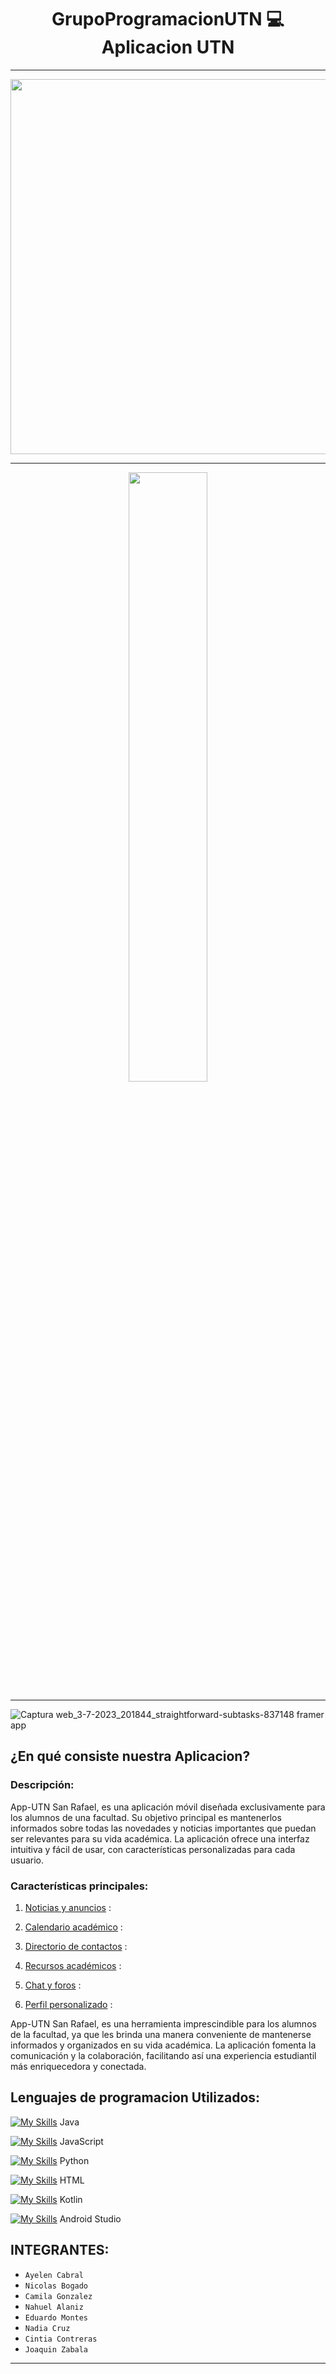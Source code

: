 
<div align="center">

# GrupoProgramacionUTN :computer: Aplicacion UTN 
</div>

***

<div align="center">

<img src="https://github.com/CodeSystem2022/GrupoProgramacionUTN_ProyectoFinal/assets/112594912/d7c1eec9-0185-456a-84e7-58dc98591a83" width="600">
</div>

***

<p align="center">
<img width="50%" src="http://pabloabalos.com.ar/images/UTN.jpg">
<p/>

***

![Captura web_3-7-2023_201844_straightforward-subtasks-837148 framer app](https://github.com/CodeSystem2022/GrupoProgramacionUTN_ProyectoFinal/assets/104447527/9f1b9327-3516-4798-818f-027f40a0e38b)


<h2>¿En qué consiste nuestra Aplicacion?</h2>

### Descripción:
App-UTN San Rafael, es una aplicación móvil diseñada exclusivamente para los alumnos de una facultad. Su objetivo principal es mantenerlos informados sobre todas las novedades y noticias importantes que puedan ser relevantes para su vida académica. La aplicación ofrece una interfaz intuitiva y fácil de usar, con características personalizadas para cada usuario.

### Características principales:

   1) [Noticias y anuncios](https://github.com/CodeSystem2022/GrupoProgramacionUTN_ProyectoFinal/wiki/Caracter%C3%ADsticas-Principales#noticias-y-anuncios) :

   2) [Calendario académico](https://github.com/CodeSystem2022/GrupoProgramacionUTN_ProyectoFinal/wiki/Caracter%C3%ADsticas-Principales#calendario-academico) : 

   3) [Directorio de contactos](https://github.com/CodeSystem2022/GrupoProgramacionUTN_ProyectoFinal/wiki/Caracter%C3%ADsticas-Principales#directorio-de-contactos) : 

   4) [Recursos académicos](https://github.com/CodeSystem2022/GrupoProgramacionUTN_ProyectoFinal/wiki/Caracter%C3%ADsticas-Principales#recursos-acad%C3%A9micos) : 

   5) [Chat y foros](https://github.com/CodeSystem2022/GrupoProgramacionUTN_ProyectoFinal/wiki/Caracter%C3%ADsticas-Principales#chat-y-foros) :

   6) [Perfil personalizado](https://github.com/CodeSystem2022/GrupoProgramacionUTN_ProyectoFinal/wiki/Caracter%C3%ADsticas-Principales#perfil-personalizado) :

App-UTN San Rafael, es una herramienta imprescindible para los alumnos de la facultad, ya que les brinda una manera conveniente de mantenerse informados y organizados en su vida académica. La aplicación fomenta la comunicación y la colaboración, facilitando así una experiencia estudiantil más enriquecedora y conectada.
## Lenguajes de programacion Utilizados:

[![My Skills](https://skillicons.dev/icons?i=java)](https://skillicons.dev) Java

[![My Skills](https://skillicons.dev/icons?i=js)](https://skillicons.dev) JavaScript

[![My Skills](https://skillicons.dev/icons?i=py)](https://skillicons.dev) Python

[![My Skills](https://skillicons.dev/icons?i=html)](https://skillicons.dev) HTML


[![My Skills](https://skillicons.dev/icons?i=kotlin)](https://skillicons.dev) Kotlin

[![My Skills](https://skillicons.dev/icons?i=androidstudio)](https://skillicons.dev) Android Studio

## INTEGRANTES:  
  - `Ayelen Cabral`
  - `Nicolas Bogado`
  - `Camila Gonzalez`
  - `Nahuel Alaniz`
  - `Eduardo Montes`
  - `Nadia Cruz`
  - `Cintia Contreras`
  - `Joaquin Zabala`
***
